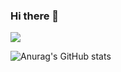 ### Hi there 👋

<!--
**dkdhqt/dkdhqt** is a ✨ _special_ ✨ repository because its `README.md` (this file) appears on your GitHub profile.

Here are some ideas to get you started:

- 🔭 I’m currently working on ...
- 🌱 I’m currently learning ...
- 👯 I’m looking to collaborate on ...
- 🤔 I’m looking for help with ...
- 💬 Ask me about ...
- 📫 How to reach me: ...
- 😄 Pronouns: ...
- ⚡ Fun fact: ...
-->
<a href="https://www.android.com/" target="_blank"><img src="https://img.shields.io/badge/Kotlin-000000?style=plastic&logo=Android&logoColor=FFFFFF"/></a>

![Anurag's GitHub stats](https://github-readme-stats.vercel.app/api?username=dkdhqt&show_icons=true&theme=radical)
